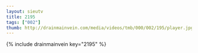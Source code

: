 ```yaml
--- 
layout: sieutv
title: 2195
tags: ["002"]
thumb: http://drainmainvein.com/media/videos/tmb/000/002/195/player.jpg
---
```

{% include drainmainvein key="2195" %} 
